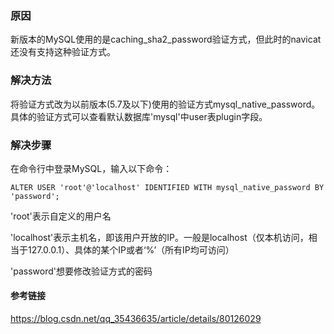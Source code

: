 ### 原因
新版本的MySQL使用的是caching_sha2_password验证方式，但此时的navicat还没有支持这种验证方式。

### 解决方法
将验证方式改为以前版本(5.7及以下)使用的验证方式mysql_native_password。具体的验证方式可以查看默认数据库'mysql'中user表plugin字段。

### 解决步骤
在命令行中登录MySQL，输入以下命令：

`ALTER USER 'root'@'localhost' IDENTIFIED WITH mysql_native_password BY 'password';`

'root'表示自定义的用户名

'localhost'表示主机名，即该用户开放的IP。一般是localhost（仅本机访问，相当于127.0.0.1）、具体的某个IP或者‘%’（所有IP均可访问）

'password'想要修改验证方式的密码

#### 参考链接
https://blog.csdn.net/qq_35436635/article/details/80126029